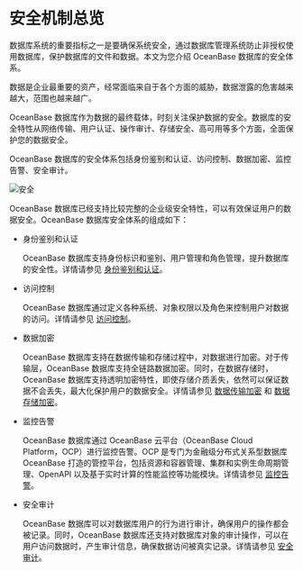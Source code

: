 安全机制总览 
===========================

数据库系统的重要指标之一是要确保系统安全，通过数据库管理系统防止非授权使用数据库，保护数据库的文件和数据。本文为您介绍 OceanBase 数据库的安全体系。

数据是企业最重要的资产，经常面临来自于各个方面的威胁，数据泄露的危害越来越大，范围也越来越广。

OceanBase 数据库作为数据的最终载体，时刻关注保护数据的安全。数据库的安全特性从网络传输、用户认证、操作审计、存储安全、高可用等多个方面，全面保护您的数据安全。

OceanBase 数据库的安全体系包括身份鉴别和认证、访问控制、数据加密、监控告警、安全审计。

![安全](https://help-static-aliyun-doc.aliyuncs.com/assets/img/zh-CN/7373623461/p358111.jpg)

OceanBase 数据库已经支持比较完整的企业级安全特性，可以有效保证用户的数据安全。OceanBase 数据库安全体系的组成如下：

* 身份鉴别和认证

  OceanBase 数据库支持身份标识和鉴别、用户管理和角色管理，提升数据库的安全性。详情请参见 [身份鉴别和认证](../10.database-security/2.identification-and-authentication.md)。
  

* 访问控制

  OceanBase 数据库通过定义各种系统、对象权限以及角色来控制用户对数据的访问。详情请参见 [访问控制](../10.database-security/3.access-control.md)。
  

* 数据加密

  OceanBase 数据库支持在数据传输和存储过程中，对数据进行加密。对于传输层，OceanBase 数据库支持全链路数据加密。同时，在数据存储时，OceanBase 数据库支持透明加密特性，即使存储介质丢失，依然可以保证数据不会丢失，最大化保护用户的数据安全。详情请参见 [数据传输加密](../10.database-security/4.data-transmission-encryption.md) 和 [数据存储加密](../10.database-security/5.oceanbase-database-overview-data-storage-encryption.md)。


* 监控告警

  OceanBase 数据库通过 OceanBase 云平台（OceanBase Cloud Platform，OCP）进行监控告警。OCP 是专门为金融级分布式关系型数据库 OceanBase 打造的管控平台，包括资源和容器管理、集群和实例生命周期管理、OpenAPI 以及基于实时计算的性能监控等功能模块。详情请参见 [监控告警](../10.database-security/6.monitoring-and-alerts.md)。
  

* 安全审计

  OceanBase 数据库可以对数据库用户的行为进行审计，确保用户的操作都会被记录。同时，OceanBase 数据库还支持对数据库对象的审计操作，可以在用户访问数据时，产生审计信息，确保数据访问被真实记录。详情请参见 [安全审计](../10.database-security/7.security-audit.md)。
  



